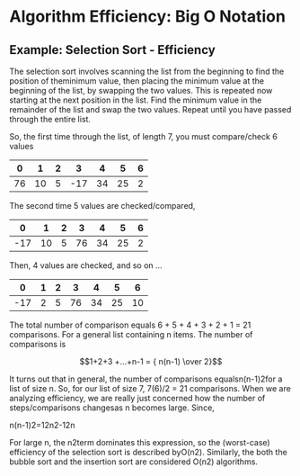 # Algorithm Efficiency:  Big O Notation

## Example:  Selection Sort - Efficiency

The selection sort involves scanning the list from the beginning to find the position of theminimum value, then placing the minimum value at the beginning of the list, by swapping the two values. This is repeated now starting at the next position in the list. Find the minimum value in the remainder of the list and swap the two values. Repeat until you have passed through the entire list.

So, the first time through the list, of length 7, you must compare/check 6 values

| 0 | 1 | 2 | 3 | 4 | 5 | 6 |
| :---: | :---: | :---: | :---: | :---: | :---: | :---: |
| 76 | 10 | 5 | -17 | 34 | 25 | 2 |

The second time 5 values are checked/compared,

| 0 | 1 | 2 | 3 | 4 | 5 | 6 |
| :---: | :---: | :---: | :---: | :---: | :---: | :---: |
| -17 | 10 | 5 | 76 | 34 | 25 | 2 |

Then, 4 values are checked, and so on ...

| 0 | 1 | 2 | 3 | 4 | 5 | 6 |
| :---: | :---: | :---: | :---: | :---: | :---: | :---: |
| -17 | 2 | 5 | 76 | 34 | 25 | 10 |

The total number of comparison equals 6 + 5 + 4 + 3 + 2 + 1 = 21 comparisons. For a general list containing n items. The number of comparisons is

$$1+2+3 +...+n-1 = { n(n-1) \over 2}$$

It turns out that in general, the number of comparisons equalsn\(n-1\)2for a list of size n. So, for our list of size 7, 7\(6\)/2 = 21 comparisons. When we are analyzing efficiency, we are really just concerned how the number of steps/comparisons changesas n becomes large. Since,

n\(n-1\)2=12n2-12n

For large n, the n2term dominates this expression, so the \(worst-case\) efficiency of the selection sort is described byO\(n2\). Similarly, the both the bubble sort and the insertion sort are considered O\(n2\) algorithms.

